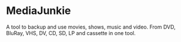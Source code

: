 # MediaJunkie
A tool to backup and use movies, shows, music and video. From DVD, BluRay, VHS, DV, CD, SD, LP and cassette in one tool.
